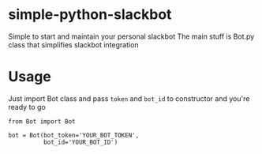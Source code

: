 # simple-python-slackbot
Simple to start and maintain your personal slackbot
The main stuff is Bot.py class that simplifies slackbot integration
# Usage
Just import Bot class and pass `token` and `bot_id` to constructor and you're ready to go
```
from Bot import Bot
    
bot = Bot(bot_token='YOUR_BOT_TOKEN',
          bot_id='YOUR_BOT_ID')
          

```